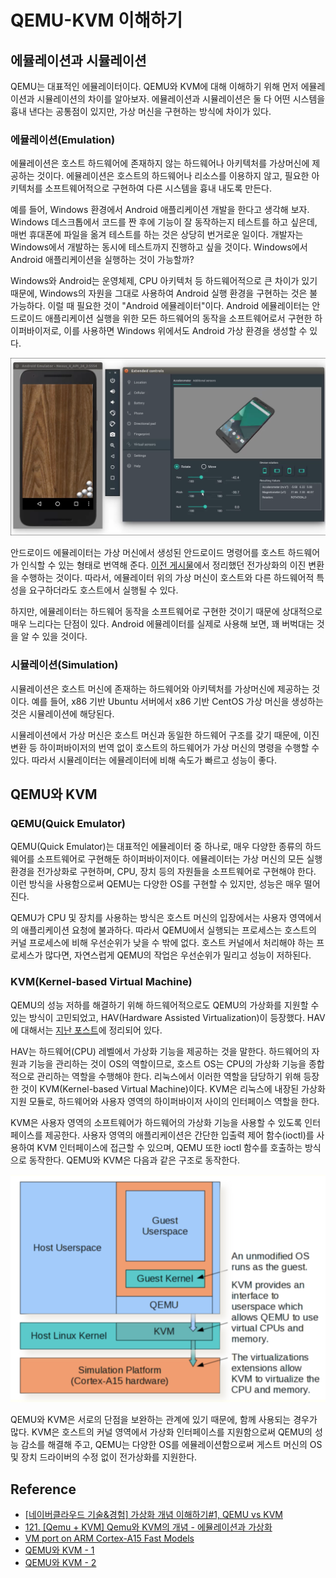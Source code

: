 # QEMU-KVM 이해하기

## 에뮬레이션과 시뮬레이션

QEMU는 대표적인 에뮬레이터이다. QEMU와 KVM에 대해 이해하기 위해 먼저 에뮬레이션과 시뮬레이션의 차이를 알아보자. 에뮬레이션과 시뮬레이션은 둘 다 어떤 시스템을 흉내 낸다는 공통점이 있지만, 가상 머신을 구현하는 방식에 차이가 있다.

### 에뮬레이션(Emulation)

에뮬레이션은 호스트 하드웨어에 존재하지 않는 하드웨어나 아키텍처를 가상머신에 제공하는 것이다. 에뮬레이션은 호스트의 하드웨어나 리소스를 이용하지 않고, 필요한 아키텍처를 소프트웨어적으로 구현하여 다른 시스템을 흉내 내도록 만든다.

예를 들어, Windows 환경에서 Android 애플리케이션 개발을 한다고 생각해 보자. Windows 데스크톱에서 코드를 짠 후에 기능이 잘 동작하는지 테스트를 하고 싶은데, 매번 휴대폰에 파일을 옮겨 테스트를 하는 것은 상당히 번거로운 일이다. 개발자는 Windows에서 개발하는 동시에 테스트까지 진행하고 싶을 것이다. Windows에서 Android 애플리케이션을 실행하는 것이 가능할까?

Windows와 Android는 운영체제, CPU 아키텍처 등 하드웨어적으로 큰 차이가 있기 때문에, Windows의 자원을 그대로 사용하여 Android 실행 환경을 구현하는 것은 불가능하다. 이럴 때 필요한 것이 "Android 에뮬레이터"이다. Android 에뮬레이터는 안드로이드 애플리케이션 실행을 위한 모든 하드웨어의 동작을 소프트웨어로서 구현한 하이퍼바이저로, 이를 사용하면 Windows 위에서도 Android 가상 환경을 생성할 수 있다. 

![](images/2021-10-30-08-09-59.png)

안드로이드 에뮬레이터는 가상 머신에서 생성된 안드로이드 명령어를 호스트 하드웨어가 인식할 수 있는 형태로 번역해 준다. [이전 게시물](04_full-and-para-virtualization.md)에서 정리했던 전가상화의 이진 변환을 수행하는 것이다. 따라서, 에뮬레이터 위의 가상 머신이 호스트와 다른 하드웨어적 특성을 요구하더라도 호스트에서 실행될 수 있다.

하지만, 에뮬레이터는 하드웨어 동작을 소프트웨어로 구현한 것이기 때문에 상대적으로 매우 느리다는 단점이 있다. Android 에뮬레이터를 실제로 사용해 보면, 꽤 버벅대는 것을 알 수 있을 것이다.

### 시뮬레이션(Simulation)

시뮬레이션은 호스트 머신에 존재하는 하드웨어와 아키텍처를 가상머신에 제공하는 것이다. 예를 들어, x86 기반 Ubuntu 서버에서 x86 기반 CentOS 가상 머신을 생성하는 것은 시뮬레이션에 해당된다.

시뮬레이션에서 가상 머신은 호스트 머신과 동일한 하드웨어 구조를 갖기 때문에, 이진 변환 등 하이퍼바이저의 번역 없이 호스트의 하드웨어가 가상 머신의 명령을 수행할 수 있다. 따라서 시뮬레이터는 에뮬레이터에 비해 속도가 빠르고 성능이 좋다.

## QEMU와 KVM

### QEMU(Quick Emulator)

QEMU(Quick Emulator)는 대표적인 에뮬레이터 중 하나로, 매우 다양한 종류의 하드웨어를 소프트웨어로 구현해둔 하이퍼바이저이다. 에뮬레이터는 가상 머신의 모든 실행 환경을 전가상화로 구현하며, CPU, 장치 등의 자원들을 소프트웨어로 구현해야 한다. 이런 방식을 사용함으로써 QEMU는 다양한 OS를 구현할 수 있지만, 성능은 매우 떨어진다.

QEMU가 CPU 및 장치를 사용하는 방식은 호스트 머신의 입장에서는 사용자 영역에서의 애플리케이션 요청에 불과하다. 따라서 QEMU에서 실행되는 프로세스는 호스트의 커널 프로세스에 비해 우선순위가 낮을 수 밖에 없다. 호스트 커널에서 처리해야 하는 프로세스가 많다면, 자연스럽게 QEMU의 작업은 우선순위가 밀리고 성능이 저하된다.

### KVM(Kernel-based Virtual Machine)

QEMU의 성능 저하를 해결하기 위해 하드웨어적으로도 QEMU의 가상화를 지원할 수 있는 방식이 고민되었고, HAV(Hardware Assisted Virtualization)이 등장했다. HAV에 대해서는 [지난 포스트](04_full-and-para-virtualization.md)에 정리되어 있다.

HAV는 하드웨어(CPU) 레벨에서 가상화 기능을 제공하는 것을 말한다. 하드웨어의 자원과 기능을 관리하는 것이 OS의 역할이므로, 호스트 OS는 CPU의 가상화 기능을 종합적으로 관리하는 역할을 수행해야 한다. 리눅스에서 이러한 역할을 담당하기 위해 등장한 것이 KVM(Kernel-based Virtual Machine)이다. KVM은 리눅스에 내장된 가상화 지원 모듈로, 하드웨어와 사용자 영역의 하이퍼바이저 사이의 인터페이스 역할을 한다.

KVM은 사용자 영역의 소프트웨어가 하드웨어의 가상화 기능을 사용할 수 있도록 인터페이스를 제공한다. 사용자 영역의 애플리케이션은 간단한 입출력 제어 함수(ioctl)를 사용하여 KVM 인터페이스에 접근할 수 있으며, QEMU 또한 ioctl 함수를 호출하는 방식으로 동작한다. QEMU와 KVM은 다음과 같은 구조로 동작한다.

![](images/2021-10-30-10-05-34.png)

QEMU와 KVM은 서로의 단점을 보완하는 관계에 있기 때문에, 함께 사용되는 경우가 많다. KVM은 호스트의 커널 영역에서 가상화 인터페이스를 지원함으로써 QEMU의 성능 감소를 해결해 주고, QEMU는 다양한 OS를 에뮬레이션함으로써 게스트 머신의 OS 및 장치 드라이버의 수정 없이 전가상화를 지원한다.

## Reference

- [[네이버클라우드 기술&경험] 가상화 개념 이해하기#1, QEMU vs KVM](https://medium.com/naver-cloud-platform/네이버클라우드-기술-경험-가상화-개념-이해하기-1-qemu-vs-kvm-962113641799)
- [121. [Qemu + KVM] Qemu와 KVM의 개념 - 에뮬레이션과 가상화](https://blog.naver.com/PostView.nhn?blogId=alice_k106&logNo=221179347223&parentCategoryNo=7&categoryNo=&viewDate=&isShowPopularPosts=true&from=search)
- [VM port on ARM Cortex-A15 Fast Models](http://www.virtualopensystems.com/en/solutions/guides/kvm-on-arm/)
- [QEMU와 KVM - 1](https://selfish-developer.com/entry/QEMU와-KVM-1?category=825819)
- [QEMU와 KVM - 2](https://selfish-developer.com/entry/QEMU와-KVM-2?category=825819)